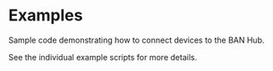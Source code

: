# Examples

Sample code demonstrating how to connect devices to the BAN Hub.

See the individual example scripts for more details.

